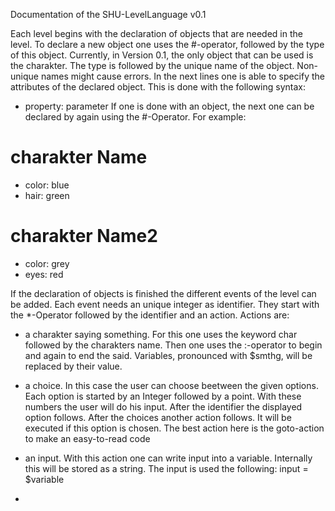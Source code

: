 Documentation of the SHU-LevelLanguage v0.1

Each level begins with the declaration of objects that are needed in the level. To declare a new object one uses the #-operator, followed by the type of this object. Currently, in Version 0.1, the only object that can be used is the charakter. The type is followed by the unique name of the object. Non-unique names might cause errors. In the next lines one is able to specify the attributes of the declared object. This is done with the following syntax:
- property: parameter
If one is done with an object, the next one can be declared by again using the #-Operator. For example:
# charakter Name
- color: blue
- hair: green

# charakter Name2
- color: grey
- eyes: red

If the declaration of objects is finished the different events of the level can be added. Each event needs an unique integer as identifier. They start with the *-Operator followed by the identifier and an action. Actions are:

- a charakter saying something. For this one uses the keyword char followed by the charakters name. Then one uses the :-operator to begin and again to end the said. Variables, pronounced with $smthg, will be replaced by their value. 

- a choice. In this case the user can choose beetween the given options. Each option is started by an Integer followed by a point. With these numbers the user will do his input. After the identifier the displayed option follows. After the choices another action follows. It will be executed if this option is chosen. The best action here is the goto-action to make an easy-to-read code

- an input. With this action one can write input into a variable. Internally this will be stored as a string. The input is used the following: input = $variable

- 

